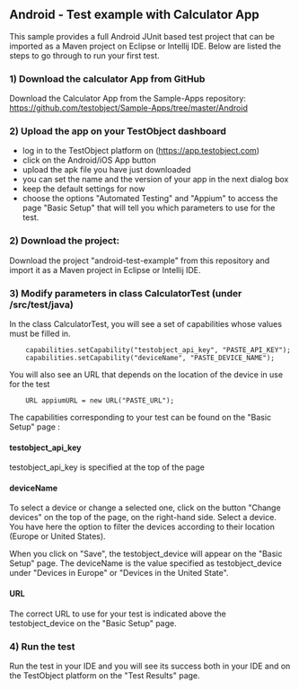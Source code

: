 ## Android - Test example with Calculator App

This sample provides a full Android JUnit based test project that can be imported as a Maven project on Eclipse or Intellij IDE.
Below are listed the steps to go through to run your first test.


### 1) Download the calculator App from GitHub

Download the Calculator App from the Sample-Apps repository: https://github.com/testobject/Sample-Apps/tree/master/Android

### 2) Upload the app on your TestObject dashboard

- log in to the TestObject platform on (https://app.testobject.com)
- click on the Android/iOS App button
- upload the apk file you have just downloaded
- you can set the name and the version of your app in the next dialog box
- keep the default settings for now
- choose the options "Automated Testing" and "Appium" to access the page "Basic Setup" that will tell you which parameters to use for the test.


### 2) Download the project:

Download the project "android-test-example" from this repository and import it as a Maven project in Eclipse or Intellij IDE.

### 3) Modify parameters in class CalculatorTest (under /src/test/java)

In the class CalculatorTest, you will see a set of capabilities whose values must be filled in.

        
        capabilities.setCapability("testobject_api_key", "PASTE_API_KEY");
        capabilities.setCapability("deviceName", "PASTE_DEVICE_NAME");
        
You will also see an URL that depends on the location of the device in use for the test
        
        URL appiumURL = new URL("PASTE_URL");

The capabilities corresponding to your test can be found on the "Basic Setup" page : 

#### testobject_api_key

testobject_api_key is specified at the top of the page

#### deviceName

To select a device or change a selected one, click on the button "Change devices" on the top of the page, on the right-hand side. Select a device.
You have here the option to filter the devices according to their location (Europe or United States).

When you click on "Save", the testobject_device  will appear on the "Basic Setup" page. The deviceName is the value specified as testobject_device
under "Devices in Europe" or "Devices in the United State".

#### URL

The correct URL to use for your test is indicated above the testobject_device on the "Basic Setup" page.


### 4) Run the test 

Run the test in your IDE and you will see its success both in your IDE and on the TestObject platform on the "Test Results" page.


